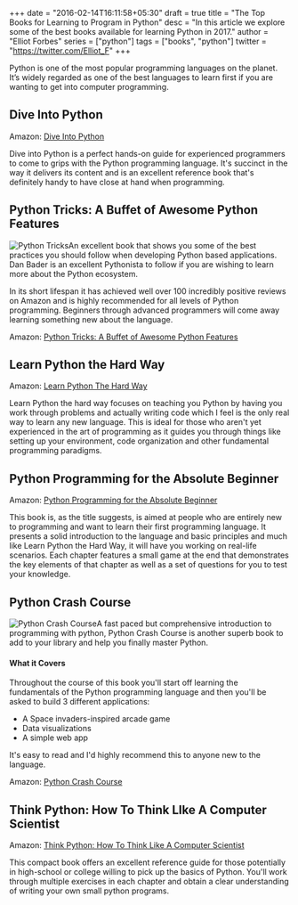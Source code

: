 +++
date = "2016-02-14T16:11:58+05:30"
draft = true
title = "The Top Books for Learning to Program in Python"
desc = "In this article we explore some of the best books available for learning Python in 2017."
author = "Elliot Forbes"
series = ["python"]
tags = ["books", "python"]
twitter = "https://twitter.com/Elliot_F"
+++

Python is one of the most popular programming languages on the planet. It’s widely regarded as one of the best languages to learn first if you are wanting to get into computer programming. 

## Dive Into Python

<div class="amazon-link">Amazon: <a href="https://www.amazon.com/Dive-into-Python-Mark-Pilgrim/dp/1430224150/ref=as_li_ss_tl?ie=UTF8&qid=1483302655&sr=8-1&keywords=dive+into+python&linkCode=ll1&tag=gadgetedgecom-20&linkId=4bc988ee5a4ddbdeffb417649e407e21">Dive Into Python</a></div>

Dive into Python is a perfect hands-on guide for experienced programmers to come to grips with the Python programming language. It's succinct in the way it delivers its content and is an excellent reference book that's definitely handy to have close at hand when programming. 

## Python Tricks: A Buffet of Awesome Python Features

<p><img alt="Python Tricks" src="/books/python-tricks.jpg" class="book-img" />An excellent book that shows you some of the best practices you should follow when developing Python based applications. Dan Bader is an excellent Pythonista to follow if you are wishing to learn more about the Python ecosystem. </p>

In its short lifespan it has achieved well over 100 incredibly positive reviews on Amazon and is highly recommended for all levels of Python programming. Beginners through advanced programmers will come away learning something new about the language. 

<div class="amazon-link">
Amazon: <a href="http://amzn.to/2CkgTxq">Python Tricks: A Buffet of Awesome Python Features</a>
</div>

## Learn Python the Hard Way

<div class="amazon-link">
Amazon: <a href="http://amzn.to/2i00V1p">Learn Python The Hard Way</a>
</div>

Learn Python the hard way focuses on teaching you Python by having you work through problems and actually writing code which I feel is the only real way to learn any new language. This is ideal for those who aren't yet experienced in the art of programming as it guides you through things like setting up your environment, code organization and other fundamental programming paradigms. 

## Python Programming for the Absolute Beginner

<div class="amazon-link">
Amazon: <a href="http://amzn.to/2hHMsLt">Python Programming for the Absolute Beginner</a>
</div>

This book is, as the title suggests, is aimed at people who are entirely new to programming and want to learn their first programming language. It presents a solid introduction to the language and basic principles and much like Learn Python the Hard Way, it will have you working on real-life scenarios. Each chapter features a small game at the end that demonstrates the key elements of that chapter as well as a set of questions for you to test your knowledge.

## Python Crash Course

<p><img alt="Python Crash Course" src="/books/python-crash-course.jpg" class="book-img" />A fast paced but comprehensive introduction to programming with python, Python Crash Course is another superb book to add to your library and help you finally master Python. </p>

#### What it Covers

Throughout the course of this book you'll start off learning the fundamentals of the Python programming language and then you'll be asked to build 3 different applications:

* A Space invaders-inspired arcade game
* Data visualizations
* A simple web app

It's easy to read and I'd highly recommend this to anyone new to the language.


<div class="amazon-link">
Amazon: <a href="http://amzn.to/2hHtaEi">Python Crash Course</a>
</div>


## Think Python: How To Think LIke A Computer Scientist

<div class="amazon-link">
Amazon: <a href="http://amzn.to/2iVVbd1">Think Python: How To Think Like A Computer Scientist</a>
</div>

This compact book offers an excellent reference guide for those potentially in high-school or college willing to pick up the basics of Python. You'll work through multiple exercises in each chapter and obtain a clear understanding of writing your own small python programs.